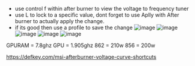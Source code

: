 - use control f within after burner to view the voltage to frequency tuner
- use L to lock to a specific value, dont forget to use Aplly with After burner to actually apply the change.
- if its good then use a profile to save the change
![image](https://user-images.githubusercontent.com/64855865/188316707-8b16cdb1-1c54-4fe9-a350-c184688ebf53.png)
![image](https://user-images.githubusercontent.com/64855865/188316552-f9f81558-b027-4466-89d2-e379521faf7c.png)
![image](https://user-images.githubusercontent.com/64855865/188316566-569f1e96-b4a1-4540-b84a-0adff779ff00.png)
![image](https://user-images.githubusercontent.com/64855865/188316574-9fa69030-9ef7-4575-bedf-67d40cbf3f6a.png)
![image](https://user-images.githubusercontent.com/64855865/188316589-a550273d-2571-4505-8ff6-d241a81f3e71.png)

GPURAM = 7.8ghz
GPU = 1.905ghz
862 = 210w
856 = 200w

https://defkey.com/msi-afterburner-voltage-curve-shortcuts
